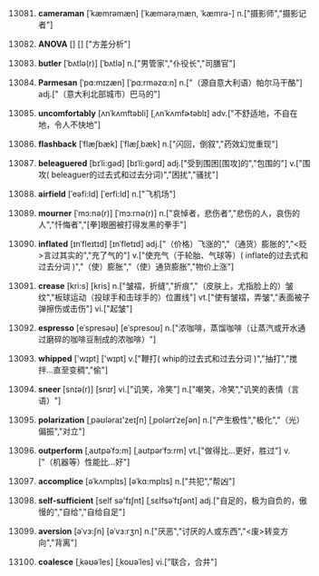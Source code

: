 13081. **cameraman**
[ˈkæmrəmæn]  [ˈkæmərəˌmæn, ˈkæmrə-]
n.["摄影师","摄影记者"]  

13082. **ANOVA**
[]  []
["方差分析"]  

13083. **butler**
[ˈbʌtlə(r)]  [ˈbʌtlə]
n.["男管家","仆役长","司膳官"]  

13084. **Parmesan**
[ˈpɑ:mɪzæn]  [ˈpɑ:rməzɑ:n]
n.["（源自意大利语）帕尔马干酪"]  adj.["（意大利北部城市）巴马的"]  

13085. **uncomfortably**
[ʌnˈkʌmftəbli]  [ˌʌnˈkʌmfɚtəblɪ]
adv.["不舒适地，不自在地，令人不快地"]  

13086. **flashback**
[ˈflæʃbæk]  [ˈflæʃˌbæk]
n.["闪回，倒叙","药效幻觉重现"]  

13087. **beleaguered**
[bɪˈli:gəd]  [bɪˈli:gərd]
adj.["受到围困[围攻]的","包围的"]  v.["围攻( beleaguer的过去式和过去分词)","困扰","骚扰"]  

13088. **airfield**
[ˈeəfi:ld]  [ˈerfi:ld]
n.["飞机场"]  

13089. **mourner**
[ˈmɔ:nə(r)]  [ˈmɔ:rnə(r)]
n.["哀悼者，悲伤者","悲伤的人，哀伤的人","忏悔者","[拳]眼圈被打得发黑的拳手"]  

13090. **inflated**
[ɪnˈfleɪtɪd]  [ɪnˈfletɪd]
adj.["（价格）飞涨的","（通货）膨胀的","<贬>言过其实的","充了气的"]  v.["使充气（于轮胎、气球等）( inflate的过去式和过去分词 )","（使）膨胀","（使）通货膨胀","物价上涨"]  

13091. **crease**
[kri:s]  [kris]
n.["皱褶，折缝","折痕","（皮肤上，尤指脸上的）皱纹","板球运动（投球手和击球手的）位置线"]  vt.["使有皱褶，弄皱","表面被子弹擦伤或击伤"]  vi.["起皱"]  

13092. **espresso**
[eˈspresəʊ]  [eˈspresoʊ]
n.["浓咖啡，蒸馏咖啡（让蒸汽或开水通过磨碎的咖啡豆制成的浓咖啡）"]  

13093. **whipped**
['wɪpt]  ['wɪpt]
v.["鞭打( whip的过去式和过去分词 )","抽打","搅拌…直至变稠","偷"]  

13094. **sneer**
[snɪə(r)]  [snɪr]
vi.["讥笑，冷笑"]  n.["嘲笑，冷笑","讥笑的表情（言语）"]  

13095. **polarization**
[ˌpəʊləraɪ'zeɪʃn]  [ˌpolərɪˈzeʃən]
n.["产生极性","极化","（光）偏振","对立"]  

13096. **outperform**
[ˌaʊtpəˈfɔ:m]  [ˌaʊtpərˈfɔ:rm]
vt.["做得比…更好，胜过"]  v.["（机器等）性能比…好"]  

13097. **accomplice**
[əˈkʌmplɪs]  [əˈkɑ:mplɪs]
n.["共犯","帮凶"]  

13098. **self-sufficient**
[self sə'fɪʃnt]  [ˌsɛlfsəˈfɪʃənt]
adj.["自足的，极为自负的，傲慢的","自给","自给自足"]  

13099. **aversion**
[əˈvɜ:ʃn]  [əˈvɜ:rʒn]
n.["厌恶","讨厌的人或东西","<废>转变方向","背离"]  

13100. **coalesce**
[ˌkəʊəˈles]  [ˌkoʊəˈles]
vi.["联合，合并"]  

